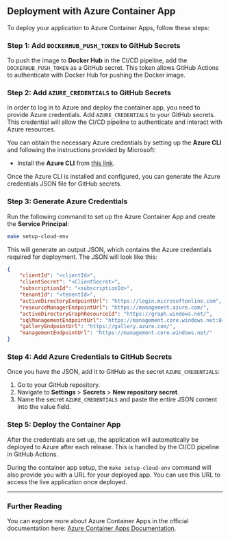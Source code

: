 ## Deployment with Azure Container App

To deploy your application to Azure Container Apps, follow these steps:

### Step 1: Add `DOCKERHUB_PUSH_TOKEN` to GitHub Secrets

To push the image to **Docker Hub** in the CI/CD pipeline, add the `DOCKERHUB_PUSH_TOKEN` as a GitHub secret. This token allows GitHub Actions to authenticate with Docker Hub for pushing the Docker image.

### Step 2: Add `AZURE_CREDENTIALS` to GitHub Secrets

In order to log in to Azure and deploy the container app, you need to provide Azure credentials. Add `AZURE_CREDENTIALS` to your GitHub secrets. This credential will allow the CI/CD pipeline to authenticate and interact with Azure resources.

You can obtain the necessary Azure credentials by setting up the **Azure CLI** and following the instructions provided by Microsoft:

-   Install the **Azure CLI** from [this link](https://learn.microsoft.com/en-us/cli/azure/install-azure-cli).

Once the Azure CLI is installed and configured, you can generate the Azure credentials JSON file for GitHub secrets.

### Step 3: Generate Azure Credentials

Run the following command to set up the Azure Container App and create the **Service Principal**:

```bash
make setup-cloud-env
```

This will generate an output JSON, which contains the Azure credentials required for deployment. The JSON will look like this:

```json
{
    "clientId": "<clientId>",
    "clientSecret": "<ClientSecret>",
    "subscriptionId": "<subscriptionId>",
    "tenantId": "<tenentId>",
    "activeDirectoryEndpointUrl": "https://login.microsoftonline.com",
    "resourceManagerEndpointUrl": "https://management.azure.com/",
    "activeDirectoryGraphResourceId": "https://graph.windows.net/",
    "sqlManagementEndpointUrl": "https://management.core.windows.net:8443/",
    "galleryEndpointUrl": "https://gallery.azure.com/",
    "managementEndpointUrl": "https://management.core.windows.net/"
}
```

### Step 4: Add Azure Credentials to GitHub Secrets

Once you have the JSON, add it to GitHub as the secret `AZURE_CREDENTIALS`:

1. Go to your GitHub repository.
2. Navigate to **Settings** > **Secrets** > **New repository secret**.
3. Name the secret `AZURE_CREDENTIALS` and paste the entire JSON content into the value field.

### Step 5: Deploy the Container App

After the credentials are set up, the application will automatically be deployed to Azure after each release. This is handled by the CI/CD pipeline in GitHub Actions.

During the container app setup, the `make setup-cloud-env` command will also provide you with a URL for your deployed app. You can use this URL to access the live application once deployed.

---

### Further Reading

You can explore more about Azure Container Apps in the official documentation here:
[Azure Container Apps Documentation](https://learn.microsoft.com/en-us/azure/container-apps/github-actions).
